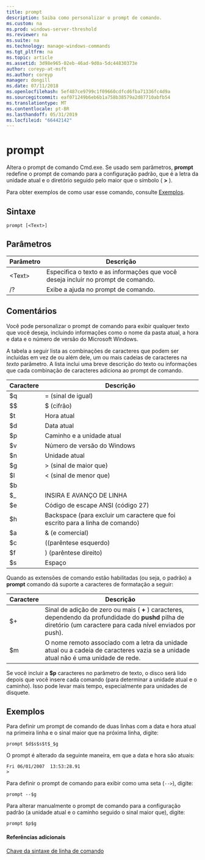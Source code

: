 ```yaml
---
title: prompt
description: Saiba como personalizar o prompt de comando.
ms.custom: na
ms.prod: windows-server-threshold
ms.reviewer: na
ms.suite: na
ms.technology: manage-windows-commands
ms.tgt_pltfrm: na
ms.topic: article
ms.assetid: 3d98e965-02eb-46ad-9d0a-5dc44830373e
author: coreyp-at-msft
ms.author: coreyp
manager: dongill
ms.date: 07/11/2018
ms.openlocfilehash: 5ef487ce9799c1f09660cdfcd6fba71336fc4d9a
ms.sourcegitcommit: eaf071249b6eb6b1a758b38579a2d87710abfb54
ms.translationtype: MT
ms.contentlocale: pt-BR
ms.lasthandoff: 05/31/2019
ms.locfileid: "66442142"
---
```

# <a name="prompt"></a>prompt



Altera o prompt de comando Cmd.exe. Se usado sem parâmetros, **prompt** redefine o prompt de comando para a configuração padrão, que é a letra da unidade atual e o diretório seguido pelo maior que o símbolo ( **>** ).

Para obter exemplos de como usar esse comando, consulte [Exemplos](#BKMK_examples).

## <a name="syntax"></a>Sintaxe

```
prompt [<Text>]
```

## <a name="parameters"></a>Parâmetros

|Parâmetro|Descrição|
|---------|-----------|
|\<Text>|Especifica o texto e as informações que você deseja incluir no prompt de comando.|
|/?|Exibe a ajuda no prompt de comando.|

## <a name="remarks"></a>Comentários

Você pode personalizar o prompt de comando para exibir qualquer texto que você deseja, incluindo informações como o nome da pasta atual, a hora e data e o número de versão do Microsoft Windows.

A tabela a seguir lista as combinações de caracteres que podem ser incluídas em vez de ou além dele, um ou mais cadeias de caracteres na *texto* parâmetro. A lista inclui uma breve descrição do texto ou informações que cada combinação de caracteres adiciona ao prompt de comando.  

| Caractere |                                 Descrição                                 |
|-----------|-----------------------------------------------------------------------------|
|    $q     |                               = (sinal de igual)                                |
|    $$     |                               $ (cifrão)                               |
|    $t     |                                Hora atual                                 |
|    $d     |                                Data atual                                 |
|    $p     |                           Caminho e a unidade atual                            |
|    $v     |                           Número de versão do Windows                            |
|    $n     |                                Unidade atual                                |
|    $g     |                            > (sinal de maior que)                            |
|    $l     |                             < (sinal de menor que)                              |
|    $b     |                                                                             |
|    $_     |                               INSIRA E AVANÇO DE LINHA                                |
|    $e     |                         Código de escape ANSI (código 27)                          |
|    $h     | Backspace (para excluir um caractere que foi escrito para a linha de comando) |
|    $a     |                                & (e comercial)                                |
|    $c     |                            ((parêntese esquerdo)                             |
|    $f     |                            ) (parêntese direito)                            |
|    $s     |                                    Espaço                                    |

Quando as extensões de comando estão habilitadas (ou seja, o padrão) a **prompt** comando dá suporte a caracteres de formatação a seguir:  

|Caractere|Descrição|
|---------|-----------|
|$+|Sinal de adição de zero ou mais ( **+** ) caracteres, dependendo da profundidade do **pushd** pilha de diretório (um caractere para cada nível enviados por push).|
|$m|O nome remoto associado com a letra da unidade atual ou a cadeia de caracteres vazia se a unidade atual não é uma unidade de rede.|

Se você incluir a **$p** caracteres no parâmetro de texto, o disco será lido depois que você insere cada comando (para determinar a unidade atual e o caminho). Isso pode levar mais tempo, especialmente para unidades de disquete.

## <a name="BKMK_examples"></a>Exemplos

Para definir um prompt de comando de duas linhas com a data e hora atual na primeira linha e o sinal maior que na próxima linha, digite:
```
prompt $d$s$s$t$_$g 
```
O prompt é alterado da seguinte maneira, em que a data e hora são atuais:
```
Fri 06/01/2007  13:53:28.91
>
```
Para definir o prompt de comando para exibir como uma seta (`-->`), digite:
```
prompt --$g
```
Para alterar manualmente o prompt de comando para a configuração padrão (a unidade atual e o caminho seguido o sinal maior que), digite:
```
prompt $p$g
```

#### <a name="additional-references"></a>Referências adicionais

[Chave da sintaxe de linha de comando](command-line-syntax-key.md)